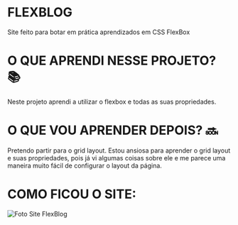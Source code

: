 # FLEXBLOG
 Site feito para botar em prática aprendizados em CSS FlexBox
 
# O QUE APRENDI NESSE PROJETO? :books:
 Neste projeto aprendi a utilizar o flexbox e todas as suas propriedades.
 
# O QUE VOU APRENDER DEPOIS? :soon:
 Pretendo partir para o grid layout. Estou ansiosa para aprender o grid layout e suas propriedades, pois já vi algumas coisas sobre ele e me parece uma maneira muito fácil de configurar o layout da página.

# COMO FICOU O SITE:
![Foto Site FlexBlog](https://user-images.githubusercontent.com/89921032/140181532-e6db6baa-4edc-48de-ab45-f6eb80a8df2c.png)
